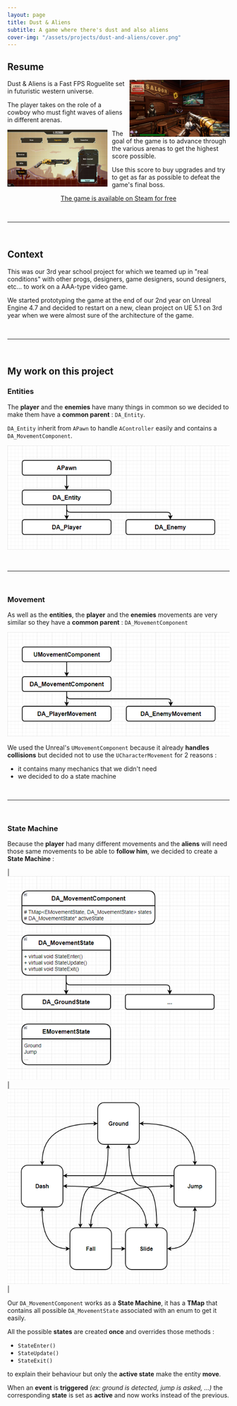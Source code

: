 ```yaml
---
layout: page
title: Dust & Aliens
subtitle: A game where there's dust and also aliens
cover-img: "/assets/projects/dust-and-aliens/cover.png"
---
```


## Resume

<a href="/assets/projects/dust-and-aliens/hud.jpg"><img src="/assets/projects/dust-and-aliens/hud.jpg" style="float: right; max-width: 45%; margin-left: 2%;"></a>

Dust & Aliens is a Fast FPS Roguelite set in futuristic western universe.

The player takes on the role of a cowboy who must fight waves of aliens in different arenas.

<a href="/assets/projects/dust-and-aliens/hud.jpg"><img src="/assets/projects/dust-and-aliens/shop.jpg" style="float: left; max-width: 45%; margin-right: 2%;"></a>

The goal of the game is to advance through the various arenas to get the highest score possible.

Use this score to buy upgrades and try to get as far as possible to defeat the game's final boss.

<p align="center"><a href="https://store.steampowered.com/app/2190230/Dust_and_Aliens/">The game is available on Steam for free</a></p>

<br>
<hr>
<br>

## Context

This was our 3rd year school project for which we teamed up in "real conditions" with other progs, designers, game designers, sound designers, etc... to work on a AAA-type video game.

We started prototyping the game at the end of our 2nd year on Unreal Engine 4.7 and decided to restart on a new, clean project on UE 5.1 on 3rd year when we were almost sure of the architecture of the game.

<br>
<hr>
<br>

## My work on this project
### Entities

The **player** and the **enemies** have many things in common so we decided to make them have a **common parent** : `DA_Entity`.

`DA_Entity` inherit from `APawn` to handle `AController` easily and contains a `DA_MovementComponent`.

<p align="center"><a href="/assets/projects/dust-and-aliens/uml_actors.png"><img src="/assets/projects/dust-and-aliens/uml_actors.png"></a></p>

<br>
<hr>
<br>

### Movement

As well as the **entities**, the **player** and the **enemies** movements are very similar so they have a **common parent** : `DA_MovementComponent`

<p align="center"><a href="/assets/projects/dust-and-aliens/uml_movements.png"><img src="/assets/projects/dust-and-aliens/uml_movements.png"></a></p>

We used the Unreal's `UMovementComponent` because it already **handles collisions** but decided not to use the `UCharacterMovement` for 2 reasons :
- it contains many mechanics that we didn't need
- we decided to do a state machine

<br>
<hr>
<br>

### State Machine

Because the **player** had many different movements and the **aliens** will need those same movements to be able to **follow him**, we decided to create a **State Machine** :

| [![uml_movement_fsm](/assets/projects/dust-and-aliens/uml_movement_fsm.png)](/assets/projects/dust-and-aliens/uml_movement_fsm.png) | [![movement_states](/assets/projects/dust-and-aliens/movement_states.png)](/assets/projects/dust-and-aliens/movement_states.png) |

Our `DA_MovementComponent` works as a **State Machine**, it has a **TMap** that contains all possible `DA_MovementState` associated with an enum to get it easily.

All the possible **states** are created **once** and overrides those methods :
- `StateEnter()`
- `StateUpdate()`
- `StateExit()`

to explain their behaviour but only the **active state** make the entity **move**.

When an **event** is **triggered** *(ex: ground is detected, jump is asked, ...)* the corresponding **state** is set as **active** and now works instead of the previous.
